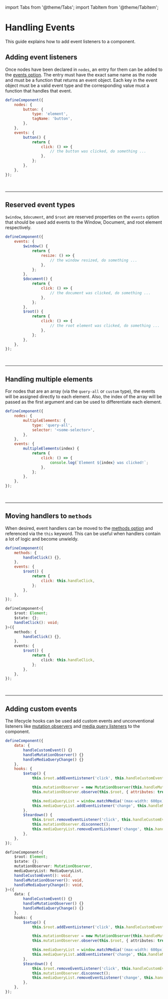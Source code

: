 import Tabs from '@theme/Tabs';
import TabItem from '@theme/TabItem';

# Handling Events

This guide explains how to add event listeners to a component.

## Adding event listeners

Once nodes have been declared in `nodes`, an entry for them can be added to the [events option](../api/define-component.md#render). The entry must have the exact same name as the node and must be a function that returns an event object. Each key in the event object must be a valid event type and the corresponding value must a function that handles that event.

```js
defineComponent({
    nodes: {
        button: {
            type: 'element',
            tagName: 'button',
        },
    },
    events: {
        button() {
            return {
                click: () => {
                    // the button was clicked, do something ...
                },
            };
        },
    },
});
```

<br />

---

## Reserved event types

`$window`, `$document`, and `$root` are reserved properties on the `events` option that should be used add events to the Window, Document, and root element respectively.

```js
defineComponent({
    events: {
        $window() {
            return {
                resize: () => {
                    // the window resized, do something ...
                },
            };
        },
        $document() {
            return {
                click: () => {
                    // the document was clicked, do something ...
                },
            };
        },
        $root() {
            return {
                click: () => {
                    // the root element was clicked, do something ...
                },
            };
        },
    },
});
```

<br />

---

## Handling multiple elements

For nodes that are an array (via the `query-all` or `custom` type), the events will be assigned directly to each element. Also, the index of the array will be passed as the first argument and can be used to differentiate each element.

```js
defineComponent({
    nodes: {
        multipleElements: {
            type: 'query-all',
            selector: '<some-selector>',
        },
    },
    events: {
        multipleElements(index) {
            return {
                click: () => {
                    console.log(`Element ${index} was clicked!`;
                },
            };
        },
    },
});
```

<br />

---

## Moving handlers to `methods`

When desired, event handlers can be moved to the [methods option](../api/define-component.md#methods) and referenced via the `this` keyword. This can be useful when handlers contain a lot of logic and become unwieldy.

<Tabs>
<TabItem value="js" label="JavaScript" default>

```js
defineComponent({
    methods: {
        handleClick() {},
    },
    events: {
        $root() {
            return {
                click: this.handleClick,
            };
        },
    },
});
```

</TabItem>
<TabItem value="ts" label="TypeScript" default>

```ts
defineComponent<{
    $root: Element;
    $state: {};
    handleClick(): void;
}>({
    methods: {
        handleClick() {},
    },
    events: {
        $root() {
            return {
                click: this.handleClick,
            };
        },
    },
});
```

</TabItem>
</Tabs>

<br />

---

## Adding custom events

The lifecycle hooks can be used add custom events and unconventional listeners like [mutation observers](https://developer.mozilla.org/en-US/docs/Web/API/MutationObserver) and [media query listeners](https://developer.mozilla.org/en-US/docs/Web/API/Window/matchMedia) to the component.

<Tabs>
<TabItem value="js" label="JavaScript" default>

```js
defineComponent({
    data: {
        handleCustomEvent() {}
        handleMutationObserver() {}
        handleMediaQueryChange() {}
    },
    hooks: {
        $setup() {
            this.$root.addEventListener('click', this.handleCustomEvent);

            this.mutationObserver = new MutationObserver(this.handleMutationObserver);
            this.mutationObserver.observe(this.$root, { attributes: true });

            this.mediaQueryList = window.matchMedia('(max-width: 600px)');
            this.mediaQueryList.addEventListener('change', this.handleMediaQueryChange);
        },
        $teardown() {
            this.$root.removeEventListener('click', this.handleCustomEvent);
            this.mutationObserver.disconnect();
            this.mediaQueryList.removeEventListener('change', this.handleMediaQueryChange);
        },
    },
});
```

</TabItem>
<TabItem value="ts" label="TypeScript" default>

```ts
defineComponent<{
    $root: Element;
    $state: {};
    mutationObserver: MutationObserver,
    mediaQueryList: MediaQueryList,
    handleCustomEvent(): void,
    handleMutationObserver(): void,
    handleMediaQueryChange(): void,
}>({
    data: {
        handleCustomEvent() {}
        handleMutationObserver() {}
        handleMediaQueryChange() {}
    },
    hooks: {
        $setup() {
            this.$root.addEventListener('click', this.handleCustomEvent);

            this.mutationObserver = new MutationObserver(this.handleMutationObserver);
            this.mutationObserver.observe(this.$root, { attributes: true });

            this.mediaQueryList = window.matchMedia('(max-width: 600px)');
            this.mediaQueryList.addEventListener('change', this.handleMediaQueryChange);
        },
        $teardown() {
            this.$root.removeEventListener('click', this.handleCustomEvent);
            this.mutationObserver.disconnect();
            this.mediaQueryList.removeEventListener('change', this.handleMediaQueryChange);
        },
    },
});
```

</TabItem>
</Tabs>
